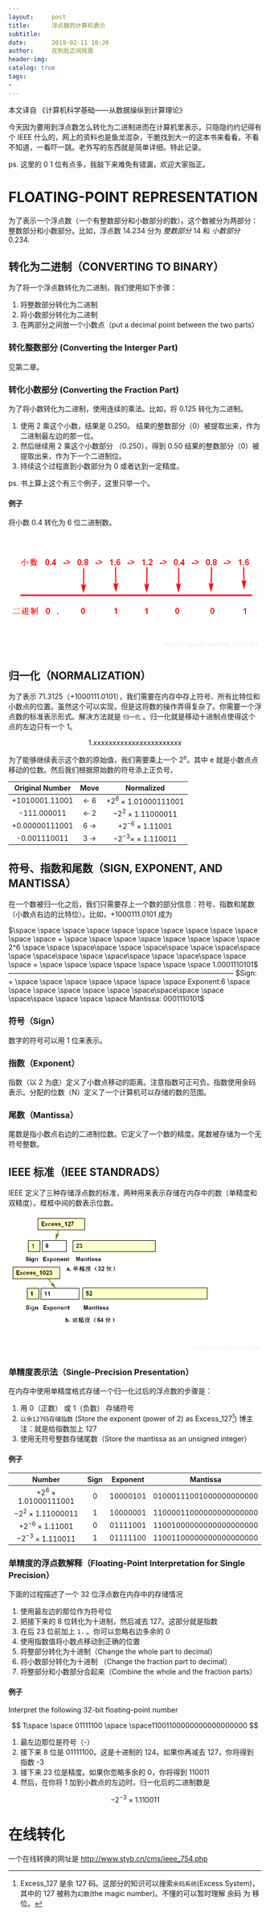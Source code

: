 ```yaml
---
layout:     post
title:      浮点数的计算机表示
subtitle:   
date:       2019-02-11 10:26
author:     在到处之间找我
header-img: 
catalog: true
tags:
- 
---
```



本文译自 《计算机科学基础——从数据操纵到计算理论》

今天因为要用到浮点数怎么转化为二进制进而在计算机里表示，只隐隐约约记得有个 IEEE 什么的，网上的资料也是鱼龙混杂，干脆找到大一的这本书来看看。不看不知道，一看吓一跳。老外写的东西就是简单详细。特此记录。

ps. 这里的 0 1 位有点多，我敲下来难免有错漏，欢迎大家指正。

# FLOATING-POINT REPRESENTATION
为了表示一个浮点数（一个有整数部分和小数部分的数）。这个数被分为两部分：整数部分和小数部分。比如，浮点数 14.234 分为 *整数部分* 14 和 *小数部分* 0.234.

## 转化为二进制（CONVERTING TO BINARY）
为了将一个浮点数转化为二进制，我们使用如下步骤：

1. 将整数部分转化为二进制
2. 将小数部分转化为二进制
3. 在两部分之间放一个小数点（put a decimal point between the two parts）


### 转化整数部分 (Converting the Interger Part)
见第二章。

### 转化小数部分  (Converting the Fraction Part)
为了将小数转化为二进制，使用连续的乘法。比如，将 0.125 转化为二进制。

1. 使用 2 乘这个小数，结果是 0.250。
结果的整数部分（0）被提取出来，作为二进制最左边的那一位。
2. 然后继续用 2 乘这个小数部分 （0.250），得到 0.50
结果的整数部分（0）被提取出来，作为下一个二进制位。
3. 持续这个过程直到小数部分为 0 或者达到一定精度。

ps. 书上算上这个有三个例子，这里只举一个。

#### 例子
将小数 0.4 转化为 6 位二进制数。

![在这里插入图片描述](https://raw.githubusercontent.com/Ynjxsjmh/ynjxsjmh.github.io/master/img/2018/2018-12-04-01-01.png)

## 归一化（NORMALIZATION）
为了表示 71.3125（+1000111.0101），我们需要在内存中存上符号、所有比特位和小数点的位置。虽然这个可以实现，但是这将数的操作弄得复杂了。你需要一个浮点数的标准表示形式。解决方法就是 `归一化` 。归一化就是移动十进制点使得这个点的左边只有一个 1。

$$
1.xxxxxxxxxxxxxxxxxxxxxxx
$$

为了能够继续表示这个数的原始值，我们需要乘上一个 $2^e$。其中 e 就是小数点点移动的位数。然后我们根据原始数的符号添上正负号。

| **Original Number** | **Move**   | **Normalized**            |
|               :---: | :---:      | :---:                     |
|      +1010001.11001 | $\gets$  6 | $+2^6$ × 1.01000111001   |
|         -111.000011 | $\gets$ 2  | $-2^2$ × 1.11000011      |
|      +0.00000111001 | 6 $\to$    | $+2^{-6}$ × 1.11001      |
|        -0.001110011 | 3 $\to$    | $-2^{-3} ×$  × 1.110011 |

## 符号、指数和尾数（SIGN, EXPONENT, AND MANTISSA）
在一个数被归一化之后，我们只需要存上一个数的部分信息：符号、指数和尾数（小数点右边的比特位）。比如，+1000111.0101 成为

$\space \space \space \space \space \space \space \space \space \space \space \space   + \space \space \space  \space \space \space \space \space  2^6 \space \space \space\space \space \space\space \space \space\space \space \space\space \space \space\space \space \space\space \space \space  × \space \space \space \space \space \space \space 1.0001110101$ 
————————————————————————————————
$Sign: + \space \space \space \space \space \space \space   Exponent:6  \space \space \space \space \space \space \space\space\space \space \space\space \space  \space \space  Mantissa: 0001110101$


### 符号（Sign）
数字的符号可以用 1 位来表示。

### 指数（Exponent）
指数（以 2 为底）定义了小数点移动的距离。注意指数可正可负。指数使用余码表示。分配的位数（N）定义了一个计算机可以存储的数的范围。

### 尾数（Mantissa）
尾数是指小数点右边的二进制位数。它定义了一个数的精度。尾数被存储为一个无符号整数。

## IEEE 标准（IEEE STANDRADS）
IEEE 定义了三种存储浮点数的标准，两种用来表示存储在内存中的数（单精度和双精度）。框框中间的数表示位数。

![在这里插入图片描述](https://raw.githubusercontent.com/Ynjxsjmh/ynjxsjmh.github.io/master/img/2018/2018-12-04-01-02.png)

### 单精度表示法（Single-Precision Presentation）
在内存中使用单精度格式存储一个归一化过后的浮点数的步骤是：

1. 用 0（正数） 或 1（负数） 存储符号
2. `以余127码存储指数` (Store the exponent (power of 2) as Excess_127[^2])   博主注：就是给指数加上 127
3. 使用无符号整数存储尾数（Store the mantissa as an unsigned integer）

[^2]: Excess_127 是余 127 码。这部分的知识可以搜索`余码系统`(Excess System)，其中的 127 被称为`幻数`(the magic number)。不懂的可以暂时理解 余码 为 移位。

#### 例子

| **Number**              | **Sign** | **Exponent** |            **Mantissa** |
| :---:                   |    :---: |        :---: |                   :---: |
| $+2^6$ × 1.01000111001  |        0 |     10000101 | 01000111001000000000000 |
| $-2^2$ × 1.11000011     |        1 |     10000001 | 11000011000000000000000 |
| $+2^{-6}$ × 1.11001     |        0 |     01111001 | 11001000000000000000000 |
| $-2^{-3}$ × 1.110011    |        1 |     01111100 | 11001100000000000000000 |

### 单精度的浮点数解释（Floating-Point Interpretation for Single Precision）
下面的过程描述了一个 32 位浮点数在内存中的存储情况

1. 使用最左边的那位作为符号位
2. 把接下来的 8 位转化为十进制，然后减去 127。这部分就是指数
3. 在后 23 位前加上 `1.` 。你可以忽略右边多余的 0
4. 使用指数值将小数点移动到正确的位置
5. 将整部分转化为十进制（Change the whole part to decimal）
6. 将小数部分转化为十进制 （Change the fraction part to decimal）
7. 将整部分和小数部分合起来（Combine the whole and the fraction parts）

#### 例子
Interpret the following 32-bit floating-point number

$$
1\space \space 01111100 \space \space11001100000000000000000
$$

1. 最左边那位是符号（-）
2. 接下来 8 位是 01111100。这是十进制的 124。如果你再减去 127，你将得到 指数 -3
3. 接下来 23 位是精度。如果你忽略多余的 0，你将得到 110011
4. 然后，在你将 1 加到小数点的左边时，归一化后的二进制数是

$$
-2^{-3} × 1.110011
$$

# 在线转化
一个在线转换的网址是 <http://www.styb.cn/cms/ieee_754.php>

